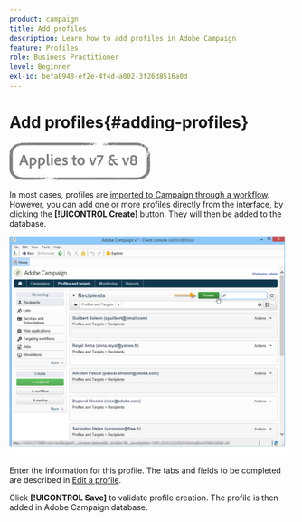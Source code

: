 ```yaml
---
product: campaign
title: Add profiles
description: Learn how to add profiles in Adobe Campaign
feature: Profiles
role: Business Practitioner
level: Beginner
exl-id: befa8948-ef2e-4f4d-a002-3f26d8516a0d
---
```

# Add profiles{#adding-profiles}

![](../../assets/common.svg)

In most cases, profiles are [imported to Campaign through a workflow](../../../v7/platform/using/import-export-workflows.md). However, you can add one or more profiles directly from the interface, by clicking the **[!UICONTROL Create]** button. They will then be added to the database.

![](assets/s_ncs_user_profile_add.png)

Enter the information for this profile. The tabs and fields to be completed are described in [Edit a profile](editing-a-profile.md).

Click **[!UICONTROL Save]** to validate profile creation. The profile is then added in Adobe Campaign database.
